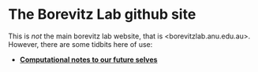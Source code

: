 # The Borevitz Lab github site

This is *not* the main borevitz lab website, that is <borevitzlab.anu.edu.au>. However, there are some tidbits here of use:

- [**Computational notes to our future selves**](/notes-to-selves.html)

